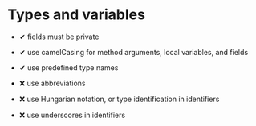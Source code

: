 # Types and variables

* ✔ fields must be private
* ✔ use camelCasing for method arguments, local variables, and fields
* ✔ use predefined type names

* ❌ use abbreviations
* ❌ use Hungarian notation, or type identification in identifiers
* ❌ use underscores in identifiers
